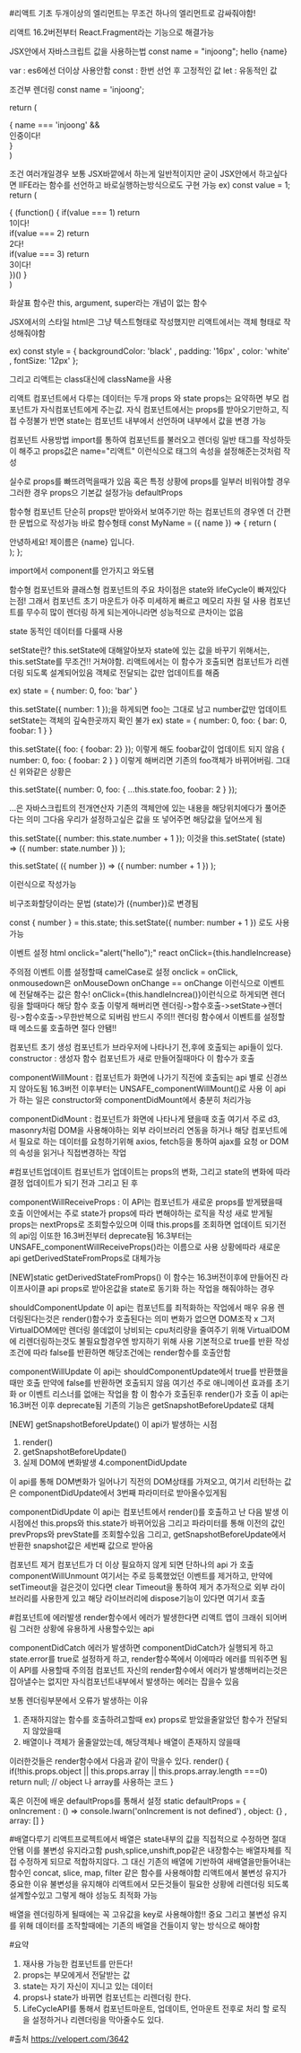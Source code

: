 #리액트 기초
두개이상의 엘리먼트는 무조건 하나의 엘리먼트로 감싸줘야함!
 
리액트 16.2버전부터 React.Fragment라는 기능으로 해결가능

JSX안에서 자바스크립트 값을 사용하는법
const name = "injoong";
hello {name}

var : es6에선 더이상 사용안함
const : 한번 선언 후 고정적인 값
let : 유동적인 값

조건부 렌더링
const name = 'injoong';

return (
    <div>
         {
	name === 'injoong' && <div>인중이다!</div>
          }
    </div>
)

조건 여러개일경우
보통 JSX바깥에서 하는게 일반적이지만 굳이 JSX안에서 하고싶다면 IIFE라는 함수를 선언하고 바로실행하는방식으로도 구현 가능 ex)
const value = 1;
return (
    <div>
         {
          (function() {
            if(value === 1) return <div>1이다!</div>
            if(value === 2) return <div>2다!</div>
            if(value === 3) return <div>3이다!</div>
          })()
        }
    </div>
)

화살표 함수란 this, argument, super라는 개념이 없는 함수

JSX에서의 스타일
html은 그냥 텍스트형태로 작성했지만 리액트에서는 객체 형태로 작성해줘야함

ex) const style = {
      backgroundColor: 'black'
      , padding: '16px'
      , color: 'white'
      , fontSize: '12px'
    };
	<div style={stye}>

그리고 리액트는 class대신에 className을 사용


리액트 컴포넌트에서 다루는 데이터는 두개
props 와 state
props는 요약하면 부모 컴포넌트가 자식컴포넌트에게 주는값. 자식 컴포넌트에서는 props를 받아오기만하고, 직접 수정불가
반면 state는 컴포넌트 내부에서 선언하며 내부에서 값을 변경 가능

컴포넌트 사용방법
import를 통하여 컴포넌트를 불러오고 렌더링
일반 태그를 작성하듯이 해주고 props값은 name="리액트" 이런식으로 태그의 속성을 설정해준는것처럼 작성
<MyName name="리액트" /> 

실수로 props를 빠뜨려먹을때가 있음 혹은 특정 상황에 props를 일부러 비워야할 경우
그러한 경우 props으 기본값 설정가능
defaultProps


함수형 컴포넌트
단순히 props만 받아와서 보여주기만 하는 컴포넌트의 경우엔 더 간편한 문법으로 작성가능
바로 함수형태
const MyName = ({ name }) => {
  return (
    <div>
        안녕하세요! 제이름은 {name} 입니다.
    </div>
  );
};

import에서 component를 안가지고 와도됌

함수형 컴포넌트와 클래스형 컴포넌트의 주요 차이점은 state와 lifeCycle이 빠져있다는점!
그래서 컴포넌트 초기 마운트가 아주 미세하게 빠르고 메모리 자원 덜 사용
컴포넌트를 무수히 많이 렌더링 하게 되는게아니라면 성능적으로 큰차이는 없음

state
동적인 데이터를 다룰때 사용

setState란?
this.setState에 대해알아보자
state에 있는 값을 바꾸기 위해서는, this.setState를 무조건!! 거쳐야함.
리액트에서는 이 함수가 호출되면 컴포넌트가 리렌더링 되도록 설계되어있음
객체로 전달되는 값만 업데이트를 해줌

ex) state = {
    number: 0,
    foo: 'bar'
  }

this.setState({ number: 1 });을 하게되면 foo는 그대로 남고 number값만 업데이트
setState는 객체의 깊숙한곳까지 확인 불가
ex) state = {
    number: 0,
    foo: {
      bar: 0,
      foobar: 1
    }
  }

this.setState({ foo: { foobar: 2} }); 
이렇게 해도 foobar값이 업데이트 되지 않음
{
  number: 0,
  foo: {
    foobar: 2
  }
}
이렇게 해버리면 기존의 foo객체가 바뀌어버림.
그대신 위와같은 상황은

this.setState({
  number: 0,
  foo: {
    ...this.state.foo,
    foobar: 2
  }
});

...은 자바스크립트의 전개연산자
기존의 객체안에 있는 내용을 해당위치에다가 풀어준다는 의미
그다음 우리가 설정하고싶은 값을 또 넣어주면 해당값을 덮어쓰게 됨

this.setState({
  number: this.state.number + 1
});
이것을
this.setState(
  (state) => ({
    number: state.number
  })
);

this.setState(
            ({ number }) => ({
                number: number + 1
            })
        );

이런식으로 작성가능

비구조화할당이라는 문법
(state)가 ({number})로 변경됨

const { number } = this.state;
this.setState({
 number: number + 1
})
로도 사용 가능




이벤트 설정
html
onclick="alert("hello");"
react
onClick={this.handleIncrease}

주의점
이벤트 이름 설정할때 camelCase로 설정 onclick = onClick, onmousedown은 onMouseDown
onChange == onChange 이런식으로
이벤트에 전달해주는 값은 함수!
onClick={this.handleIncrea()}이런식으로 하게되면 렌더링을 할때마다 해당 함수 호출
이렇게 해버리면 렌더링->함수호출->setState->렌더링->함수호출->무한반복으로 되버림
반드시 주의!! 렌더링 함수에서 이벤트를 설정할때 메소드룰 호출하면 절다 안됌!!

컴포넌트 초기 생성
컴포넌트가 브라우저에 나타나기 전,후에 호출되는 api들이 있다.
constructor : 생성자 함수 컴포넌트가 새로 만들어질때마다 이 함수가 호출

componentWillMount : 컴포넌트가 화면에 나가기 직전에 호출되는 api 별로 신경쓰지 않아도됨
16.3버전 이후부터는 UNSAFE_componentWillMount()로 사용
이 api가 하는 일은 constructor와 componentDidMount에서 충분히 처리가능

componentDidMount : 컴포넌트가 화면에 나타나게 됐을때 호출 여기서 주로 d3, masonry처럼 DOM을 사용해야하는
외부 라이브러리 연동을 하거나 해당 컴포넌트에서 필요로 하는 데이터를 요청하기위해 axios, fetch등을 통하여
ajax를 요청 or DOM의 속성을 읽거나 직접변경하는 작업

#컴포넌트업데이트
컴포넌트가 업데이트는 props의 변화, 그리고 state의 변화에 따라 결정
업데이트가 되기 전과 그리고 된 후

componentWillReceiveProps : 이 API는 컴포넌트가 새로운 props를 받게됐을때 호출
이안에서는 주로 state가 props에 따라 변해야하는 로직을 작성
새로 받게될 props는 nextProps로 조회할수있으며 이때 this.props를 조회하면 업데이트 되기전의 api임
이또한 16.3버전부터 deprecate됨 16.3부터는
UNSAFE_componentWillReceiveProps()라는 이름으로 사용
상황에따라 새로운 api getDerivedStateFromProps로 대체가능

[NEW]static getDerivedStateFromProps()
이 함수는 16.3버전이후에 만들어진 라이프사이클 api props로 받아온값을 state로 동기화 하는 작업을 해줘야하는 경우

shouldComponentUpdate
이 api는 컴포넌트를 죄적화하는 작업에서 매우 유용
렌더링된다는것은 render()함수가 호출된다는 의미
변화가 없으면 DOM조작 x 그저 VirtualDOM에만 렌더링
쓸데없이 낭비되는 cpu처리량을 줄여주기 위해 VirtualDOM에 리렌더링하는것도 불필요할경우엔 방지하기 위해 사용
기본적으로 true를 반환 작성조건에 따라 false를 반환하면 해당조건에는 render함수를 호출안함

componentWillUpdate
이 api는 shouldComponentUpdate에서 true를 반환했을때만 호출
만약에 false를 반환하면 호출되지 않음
여기선 주로 애니메이션 효과를 초기화 or 이벤트 리스너를 없애는 작업을 함
이 함수가 호출된후 render()가 호출
이 api는 16.3버전 이후 deprecate됨 기존의 기능은 getSnapshotBeforeUpdate로 대체

[NEW] getSnapshotBeforeUpdate()
이 api가 발생하는 시점
1. render()
2. getSnapshotBeforeUpdate()
3. 실제 DOM에 변화발생
4.componentDidUpdate

이 api를 통해 DOM변화가 일어나기 직전의 DOM상태를 가져오고, 여기서 리턴하는 값은 componentDidUpdate에서 3번째
파라미터로 받아올수있게됨

componentDidUpdate
이 api는 컴포넌트에서 render()를 호출하고 난 다음 발생
이시점에선 this.props와 this.state가 바뀌어있음
그리고 파라미터를 통해 이전의 값인 prevProps와 prevState를 조회할수있음
그리고, getSnapshotBeforeUpdate에서 반환한 snapshot값은 세번째 값으로 받아옴

컴포넌트 제거
컴포넌트가 더 이상 필요하지 않게 되면 단하나의 api 가 호출
componentWillUnmount
여기서는 주로 등록했었던 이벤트를 제거하고, 만약에 setTimeout을 걸은것이 있다면 clear Timeout을 통하여 제거
추가적으로 외부 라이브러리를 사용한게 있고 해당 라이브러리에 dispose기능이 있다면 여기서 호출


#컴포넌트에 에러발생
render함수에서 에러가 발생한다면 리액트 앱이 크래쉬 되어버림
그러한 상황에 유용하게 사용할수있는 api

componentDidCatch
에러가 발생하면 componentDidCatch가 실행되게 하고 state.error를 true로 설정하게 하고, render함수쪽에서 이에따라 에러를 띄워주면 됨
이 API를 사용할때 주의점
컴포넌트 자신의 render함수에서 에러가 발생해버리는것은 잡아낼수는 없지만 자식컴포넌트내부에서 발생하는 에러는 잡을수 있음

보통 렌더링부분에서 오류가 발생하는 이유
1. 존재하지않는 함수를 호출하려고할때 ex) props로 받았을줄알았던 함수가 전달되지 않았을때
2. 배열이나 객체가 올줄알았는데, 해당객체나 배열이 존재하지 않을때

이러한것들은 render함수에서 다음과 같이 막을수 있다.
render() {
    if(!this.props.object || this.props.array || this.props.array.length ===0) return null;
// object 나 array를 사용하는 코드
}

혹은 이전에 배운 defaultProps를 통해서 설정
static defaultProps = {
    onIncrement : () => console.lwarn('onIncrement is not defined')
, object: {}
, array: []
  }






#배열다루기
리액트프로젝트에서 배열은 state내부의 값을 직접적으로 수정하면 절대 안됌
이를 불변성 유지라고함
push,splice,unshift,pop같은 내장함수는 배열자체를 직접 수정하게 되므로 적합하지않다.
그 대신 기존의 배열에 기반하여 새배열을만들어내는 함수인 concat, slice, map, filter 같은 함수를 사용해야함
리액트에서 불변성 유지가 중요한 이유
불변성을 유지해야 리액트에서 모든것들이 필요한 상황에 리렌더링 되도록 설계할수있고 그렇게 해야 성능도 최적화 가능

배열을 렌더링하게 될때에는 꼭 고유값을 key로 사용해야함!! 중요
그리고 불변성 유지를 위해 데이터를 조작할때에는 기존의 배열을 건들이지 앟는 방식으로 해야함

#요약
1. 재사용 가능한 컴포넌트를 만든다!
2. props는 부모에게서 전달받는 값
3. state는 자기 자신이 지니고 있는 데이터
4. props나 state가 바뀌면 컴포넌트는 리렌더링 한다.
5. LifeCycleAPI를 통해서 컴포넌트마운트, 업데이트, 언마운트 전후로 처리 할 로직을 설정하거나 리렌더링을 막아줄수도 있다.


#출처 https://velopert.com/3642








